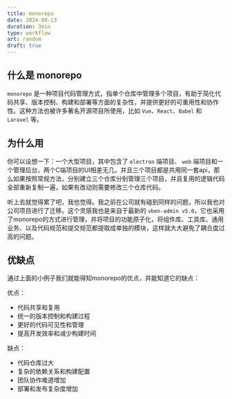 ```yaml
---
title: monorepo
date: 2024-08-13
duration: 3min
type: workflow
art: random
draft: true
---
```


## 什么是 monorepo

`monorepo` 是一种项目代码管理方式，指单个仓库中管理多个项目，有助于简化代码共享、版本控制、构建和部署等方面的复杂性，并提供更好的可重用性和协作性。这种方法也被许多著名开源项目所使用，比如 `Vue`、`React`、`Babel` 和 `Laravel` 等。

## 为什么用

你可以设想一下：一个大型项目，其中包含了 `electron` 端项目、 `web` 端项目和一个管理后台，两个C端项目的UI相差无几，并且三个项目都是共用同一套api，那么如果按照常规方法，分别建立三个仓库分别管理三个项目，并且复用的逻辑代码全部重新复制一遍，如果有改动则需要修改三个仓库代码。

听上去就觉得累了吧，我也觉得。我之前在公司就有碰到同样的问题，所以我也对公司项目进行了迁移。这个灵感我也是来自于最新的 `vben-admin v5.0`，它也采用了monorepo的方式进行管理，并将项目的功能原子化，将组件库、工具库、通用业务、以及代码规范和提交规范都提取成单独的模块，这样就大大避免了耦合度过高的问题。

## 优缺点

通过上面的小例子我们就能得知monorepo的优点，并能知道它的缺点：

优点：

- 代码共享和复用
- 统一的版本控制和构建过程
- 更好的代码可见性和管理
- 提高开发效率和减少构建时间

缺点：

- 代码仓库过大
- 复杂的依赖关系和构建配置
- 团队协作难道增加
- 部署和发布复杂度增加

